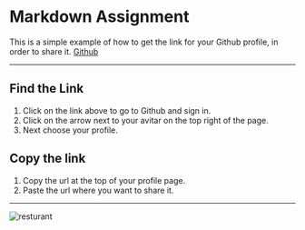 # Markdown Assignment 
This is a simple example of how to get the link for your Github profile, in order to share it.
[Github](https://github.com/MeganVDunn)

---
## Find the Link
1. Click on the link above to go to Github and sign in.
2. Click on the arrow next to your avitar on the top right of the page.
3. Next choose your profile.

## Copy the link
1. Copy the url at the top of your profile page.
2. Paste the url where you want to share it.
---
![resturant](https://upload.wikimedia.org/wikipedia/commons/a/a6/Oursons_g%C3%A9latine_march%C3%A9_Rouffignac.jpg)


